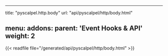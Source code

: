 
---
title: "pyscalpel.http.body"
url: "api/pyscalpel/http/body.html"

menu:
    addons:
        parent: 'Event Hooks & API'
        weight: 2
---

{{< readfile file="/generated/api/pyscalpel/http/body.html" >}}
